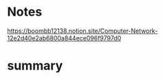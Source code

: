 # Notes 
https://boombb12138.notion.site/Computer-Network-12e2d40e2ab6800a844ece096f9797d0

# summary

